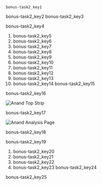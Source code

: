 ```ngMeta
bonus-task2_key1
```

bonus-task2_key2
bonus-task2_key3


bonus-task2_key4


1. bonus-task2_key5
2. bonus-task2_key6
3. bonus-task2_key7
4. bonus-task2_key8
5. bonus-task2_key9
6. bonus-task2_key10
7. bonus-task2_key11
8. bonus-task2_key12
9. bonus-task2_key13
10. bonus-task2_key14
bonus-task2_key15


bonus-task2_key16


![Anand Top Strip](images/anand_top_strip.png)

bonus-task2_key17


![Anand Analysis Page](images/anand_analysis_page.png)

bonus-task2_key18


bonus-task2_key19


1. bonus-task2_key20
2. bonus-task2_key21
3. bonus-task2_key22
4. bonus-task2_key23
bonus-task2_key24


bonus-task2_key25
